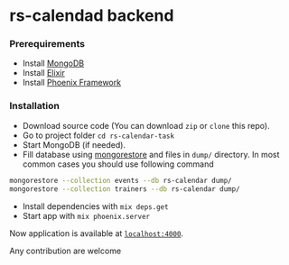 # rs-calendad backend

### Prerequirements
  * Install [MongoDB](https://docs.mongodb.com/manual/installation/)
  * Install [Elixir](http://elixir-lang.org/install.html)
  * Install [Phoenix Framework](http://www.phoenixframework.org/docs/installation)

### Installation
  * Download source code (You can download `zip` or `clone` this repo).
  * Go to project folder `cd rs-calendar-task`
  * Start MongoDB (if needed).
  * Fill database using [mongorestore](https://docs.mongodb.com/manual/reference/program/mongorestore/#bin.mongorestore) and files in `dump/` directory. In most common cases you should use following command


```sh
mongorestore --collection events --db rs-calendar dump/
mongorestore --collection trainers --db rs-calendar dump/
```

  * Install dependencies with `mix deps.get`
  * Start app with `mix phoenix.server`

Now application is available at [`localhost:4000`](http://localhost:4000).

Any contribution are welcome
